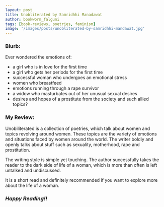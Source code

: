 ```yaml
---
layout: post
title: Unobliterated by Samridhhi Manadawat
author: bookworm_falguni
tags: [book-reviews, poetries, feminism]
image: '/images/posts/unobliterated-by-samridhhi-mandawat.jpg'
---
```

### **Blurb:**
Ever wondered the emotions of:
- a girl who is in love for the first time
- a girl who gets her periods for the first time
- successful woman who undergoes an emotional stress
- women who breastfeed
- emotions running through a rape survivor
- a widow who masturbates out of her unusual sexual desires
- desires and hopes of a prostitute from the society
and such allied topics?

### **My Review:**
Unobiliterated is a collection of poetries, which talk about women and topics revolving around women. These topics are the variety of emotions and situations faced by women around the world.
The writer boldly and openly talks about stuff such as sexuality, motherhood, rape and prostitution.

The writing style is simple yet touching. The author successfully takes the reader to the dark side of life of a woman, which is more than often is left untalked and undiscussed.

It is a short read and definitely recommended if you want to explore more about the life of a woman.

### ***Happy Reading!!***
